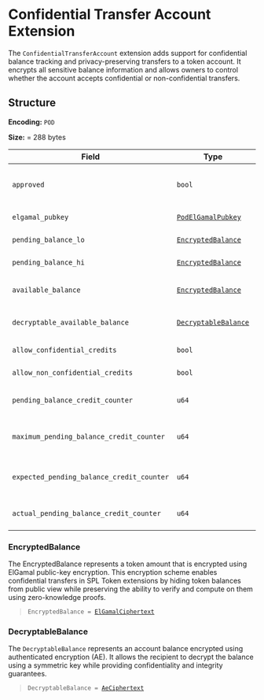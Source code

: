 # Confidential Transfer Account Extension

The `ConfidentialTransferAccount` extension adds support for confidential balance tracking and privacy-preserving transfers to a token account. It encrypts all sensitive balance information and allows owners to control whether the account accepts confidential or non-confidential transfers.

## Structure

**Encoding:** `POD`

**Size:** = 288 bytes

| Field | Type | Description |
| ----- | ---- | ----------- |
| `approved` | `bool` | Indicates whether the account is approved for use. All confidential operations fail if not approved. |
| `elgamal_pubkey` | [`PodElGamalPubkey`](https://wiki.solanagraph.com/Basic_structures/ElGamal_Pubkey.md) | The public key used to encrypt the account’s balances. |
| `pending_balance_lo` | [`EncryptedBalance`](#encryptedbalance) | Encrypted low 16 bits of the pending balance. |
| `pending_balance_hi` | [`EncryptedBalance`](#encryptedbalance) | Encrypted high 32 bits of the pending balance. |
| `available_balance` | [`EncryptedBalance`](#encryptedbalance) | Encrypted available balance (used for withdrawals and transfers). |
| `decryptable_available_balance` | [`DecryptableBalance`](#decryptablebalance) | A version of the available balance decryptable by the owner. |
| `allow_confidential_credits` | `bool` | If `false`, confidential transfers to this account will be rejected. |
| `allow_non_confidential_credits` | `bool` | If `false`, non-confidential (plain) transfers will be rejected. |
| `pending_balance_credit_counter` | `u64` | Number of `Deposit` or `Transfer` instructions that added to the pending balance. |
| `maximum_pending_balance_credit_counter` | `u64` | Maximum allowed value for the `pending_balance_credit_counter` before applying it to available balance. |
| `expected_pending_balance_credit_counter` | `u64` | Snapshot of `pending_balance_credit_counter` expected during the last `ApplyPendingBalance` instruction. |
| `actual_pending_balance_credit_counter` | `u64` | The true counter value when `ApplyPendingBalance` was last called. |

### EncryptedBalance

The EncryptedBalance represents a token amount that is encrypted using ElGamal public-key encryption. This encryption scheme enables confidential transfers in SPL Token extensions by hiding token balances from public view while preserving the ability to verify and compute on them using zero-knowledge proofs.

> `EncryptedBalance = `[`ElGamalCiphertext`](https://wiki.solanagraph.com/Basic_structures/ElGamal_Ciphertext.md)

### DecryptableBalance

The `DecryptableBalance` represents an account balance encrypted using authenticated encryption (AE). It allows the recipient to decrypt the balance using a symmetric key while providing confidentiality and integrity guarantees.

> `DecryptableBalance = `[`AeCiphertext`](https://wiki.solanagraph.com/Basic_structures/AeCiphertext.md)